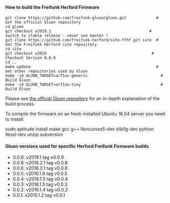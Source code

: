 #### How to build the Freifunk Herford Firmware

    git clone https://github.com/freifunk-gluon/gluon.git             # Get the official Gluon repository
    cd gluon
    git checkout v2019.1                                           # switch to stable release - never use master !
    git clone https://github.com/freifunk-herford/site-ffhf.git site  # Get the Freifunk Herford site repository
    cd site
    git checkout v2019                                              # Checkout Version 0.0.9
    cd ..
    make update                                                       # Get other repositories used by Gluon
    make -j4 GLUON_TARGET=ar71xx-generic                                # Build Gluon
    make -j4 GLUON_TARGET=ar71xx-tiny                                   # Build Gluon

Please see [the official Gluon repository](https://github.com/freifunk-gluon/gluon) for an in-depth explanation of the build process.

To compile the firmware on an fresh installed Ubuntu 16.04 server you need to install:

sudo aptitude install make gcc g++ libncurses5-dev zlib1g-dev python libssl-dev unzip subversion 


#### Gluon versions used for specific Herford Freifunk Firmware builds

- 0.0.9: v2019.1    tag v0.0.9
- 0.0.8: v2018.2.1  tag v0.0.8
- 0.0.6: v2016.2.1  tag v0.0.6
- 0.0.5: v2016.1.6  tag v0.0.5
- 0.0.4: v2016.1.5  tag v0.0.4
- 0.0.3: v2016.1.5  tag v0.0.3
- 0.0.2: v2016.1.4  tag v0.0.2
- 0.0.1: v2015.1.2  tag v0.0.1
